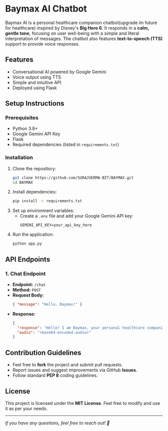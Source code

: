 # Baymax AI Chatbot

Baymax AI is a personal healthcare companion chatbot(upgrade iin future for healthcare) inspired by Disney's **Big Hero 6**. It responds in a **calm, gentle tone**, focusing on user well-being with a simple and literal interpretation of messages. The chatbot also features **text-to-speech (TTS)** support to provide voice responses.

## Features
- Conversational AI powered by Google Gemini
- Voice output using TTS
- Simple and intuitive API
- Deployed using Flask

## Setup Instructions

### Prerequisites
- Python 3.8+
- Google Gemini API Key
- Flask
- Required dependencies (listed in `requirements.txt`)

### Installation
1. Clone the repository:
   ```sh
   git clone https://github.com/SURAJVERMA-BIT/BAYMAX.git
   cd BAYMAX
   ```
2. Install dependencies:
   ```sh
   pip install -r requirements.txt
   ```
3. Set up environment variables:
   - Create a `.env` file and add your Google Gemini API key:
     ```
     GEMINI_API_KEY=your_api_key_here
     ```
4. Run the application:
   ```sh
   python app.py
   ```

## API Endpoints
### 1. Chat Endpoint
- **Endpoint:** `/chat`
- **Method:** `POST`
- **Request Body:**
  ```json
  { "message": "Hello, Baymax!" }
  ```
- **Response:**
  ```json
  {
    "response": "Hello! I am Baymax, your personal healthcare companion.",
    "audio": "<base64-encoded-audio>"
  }
  ```

## Contribution Guidelines
- Feel free to **fork** the project and submit pull requests.
- Report issues and suggest improvements via GitHub **Issues**.
- Follow standard **PEP 8** coding guidelines.

## License
This project is licensed under the **MIT License**. Feel free to modify and use it as per your needs.

---
_If you have any questions, feel free to reach out! 🚀_

